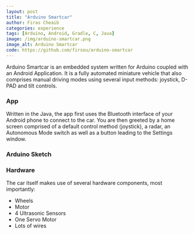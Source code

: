 ```yaml
---
layout: post
title: "Arduino Smartcar"
author: Firas Cheaib
categories: experience
tags: [Arduino, Android, Gradle, C, Java]
image: /img/arduino-smartcar.png
image_alt: Arduino Smartcar
code: https://github.com/firsou/arduino-smartcar
---
```


Arduino Smartcar is an embedded system written for Arduino coupled with an Android Application.
It is a fully automated miniature vehicle that also comprises manual driving modes using several input methods: joystick, D-PAD and tilt controls.

### App

Written in the Java, the app first uses the Bluetooth interface of your Android phone to connect to the car. You are then greeted by a home screen comprised of a default control method (joystick), a radar, an Autonomous Mode switch as well as a button leading to the Settings window.

### Arduino Sketch


### Hardware

The car itself makes use of several hardware components, most importantly:

- Wheels
- Motor
- 4 Ultrasonic Sensors
- One Servo Motor
- Lots of wires
